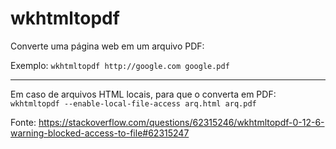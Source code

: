 # wkhtmltopdf
Converte uma página web em um arquivo PDF:

Exemplo:
` wkhtmltopdf http://google.com google.pdf `

---

Em caso de arquivos HTML locais, para que o converta em PDF: 
` wkhtmltopdf --enable-local-file-access arq.html arq.pdf `

Fonte: https://stackoverflow.com/questions/62315246/wkhtmltopdf-0-12-6-warning-blocked-access-to-file#62315247



